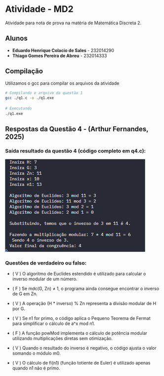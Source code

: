 # Atividade - MD2

Atividade para nota de prova na matéria de Matemática Discreta 2. 

## Alunos

* **Eduardo Henrique Colacio de Sales** - 232014290
* **Thiago Gomes Pereira de Abreu** - 232014333

## Compilação

Utilizamos o gcc para compilar os arquivos da atividade
```bash
# Compilando o arquivo da questão 1
gcc ./q1.c -o ./q1.exe

# Executando
./q1.exe
```


## Respostas da Questão 4 - (Arthur Fernandes, 2025)

### Saída resultado da questão 4 (código completo em q4.c):   

![saida](image.png)

###  Questões de verdadeiro ou falso:

-  ( V ) O algoritmo de Euclides estendido é utilizado para calcular o inverso modular de um número.

- ( F ) Se mdc(G, Zn) ≠ 1, o programa ainda consegue encontrar o inverso de G em Zn.

- ( V ) A operação (H * inverso) % Zn representa a divisão modular de H por G.

- ( V ) Se n1 for primo, o código aplica o Pequeno Teorema de Fermat para simplificar o cálculo de a^x mod n1.

- ( F ) A função powMod implementa o cálculo de potência modular utilizando multiplicações diretas sem otimização.

- ( V ) Quando o resultado do inverso é negativo, o código ajusta o valor somando o módulo m0.

- ( V ) O cálculo de fi(n1) (função totiente de Euler) é utilizado apenas quando n1 não é primo.